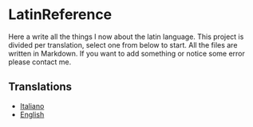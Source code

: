 # LatinReference
Here a write all the things I now about the latin language. This project is divided per translation, select one from below to start.
All the files are written in Markdown. If you want to add something or notice some error please contact me.

## Translations

+ [Italiano]()
+ [English]()
